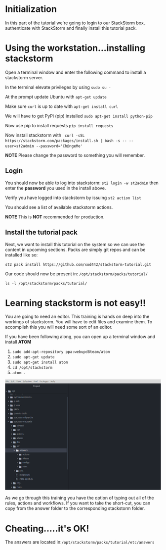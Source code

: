 # Initialization

In this part of the tutorial we're going to login to our StackStorm box,
authenticate with StackStorm and finally install this tutorial pack.

# Using the workstation...installing stackstorm
Open a terminal window and enter the following command to install a stackstorm server.

In the terminal elevate privileges by using `sudo su -`

At the prompt update Ubuntu with `apt-get update`

Make sure `curl` is up to date with `apt-get install curl`

We will have to get PyPi (pip) installed `sudo apt-get install python-pip`

Now use pip to install requests `pip install requests`

Now install stackstorm with ` curl -sSL https://stackstorm.com/packages/install.sh | bash -s -- --user=st2admin --password='Ch@ngeMe'`

**NOTE** Please change the password to something you will remember.

## Login

You should now be able to log into stackstorm:
`st2 login -w st2admin` then enter the **password** you used in the install above.

Verify you have logged into stackstorm by issuing `st2 action list`

You should see a list of available stackstorm actions.


**NOTE** This is  **NOT** recommended for production.

## Install the tutorial pack

Next, we want to install this tutorial on the system so we can use the content
in upcoming sections. Packs are simply git repos and can be installed like so:

```shell
st2 pack install https://github.com/xod442/stackstorm-tutorial.git
```

Our code should now be present in: `/opt/stackstorm/packs/tutorial/`

```shell
ls -l /opt/stackstorm/packs/tutorial/
```

# Learning stackstorm is not easy!!

You are going to need an editor. This training is hands on deep into the workings of stackstorm.
You will have to edit files and examine them. To accomplish this you will need some sort of an editor.

If you have been following along, you can open up a terminal window and install **ATOM**

1. `sudo add-apt-repository ppa:webupd8team/atom`
2. `sudo apt-get update`
3. `sudo apt-get install atom`
4. `cd /opt/stackstorm`
5. `atom .`

![Atom editor - now you can see what youre working on](/img/atom-answers.png)

As we go through this training you have the option of typing out all of the rules, actions and workflows.
If you want to take the short-cut, you can copy from the answer folder to the corresponding stackstorm folder.

# Cheating.....it's OK!
The answers are located in:`/opt/stackstorm/packs/tutorial/etc/answers`
